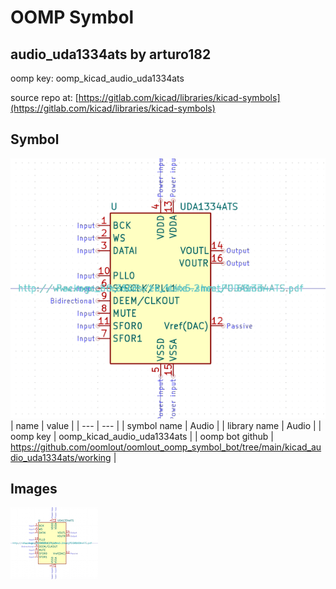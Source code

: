 # OOMP Symbol  
## audio_uda1334ats  by arturo182  
  
oomp key: oomp_kicad_audio_uda1334ats  
  
source repo at: [https://gitlab.com/kicad/libraries/kicad-symbols](https://gitlab.com/kicad/libraries/kicad-symbols)  
## Symbol  
  
[![working.png](working_600.png)](working.png)  
| name | value | 
| --- | --- | 
| symbol name | Audio | 
| library name | Audio | 
| oomp key | oomp_kicad_audio_uda1334ats | 
| oomp bot github | https://github.com/oomlout/oomlout_oomp_symbol_bot/tree/main/kicad_audio_uda1334ats/working | 
## Images  
  
[![working.png](working_140.png)](working.png)  

